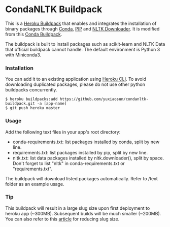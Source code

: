 CondaNLTK Buildpack
===============

This is a [Heroku Buildpack](https://devcenter.heroku.com/articles/buildpacks) that enables and integrates the installation of binary packages through [Conda](http://conda.pydata.org/), [PIP](https://pip.pypa.io/en/stable/) and [NLTK Downloader](http://www.nltk.org/data.html). It is modified from this [Conda Buildpack](https://github.com/trib3/conda-buildpack.git).

The buildpack is built to install packages such as scikit-learn and NLTK Data that official buildpack cannot handle. The default environment is Python 3 with Miniconda3. 

### Installation
You can add it to an existing application using [Heroku CLI](https://devcenter.heroku.com/articles/heroku-cli). To avoid downloading duplicated packages, please do not use other python buildpacks concurrently.

```console
$ heroku buildpacks:add https://github.com/yuxiaosun/condanltk-buildpack.git -a [app-name]
$ git push heroku master
```

### Usage
Add the following text files in your app's root directory:
* conda-requirements.txt: list packages installed by conda, split by new line.
* requirements.txt: list packages installed by pip, split by new line.
* nltk.txt: list data packages installed by nltk.downloader(), split by space. Don't forget to list "nltk" in conda-requirements.txt or "requirements.txt".

The buildpack will download listed packages automatically. Refer to /text folder as an example usage.

### Tip
This buildpack will result in a large slug size upon first deployment to heroku app (~300MB). Subsequent builds will be much smaller (~200MB). You can also refer to this [article](https://robots.thoughtbot.com/how-to-reduce-a-large-heroku-compiled-slug-size) for reducing slug size. 


